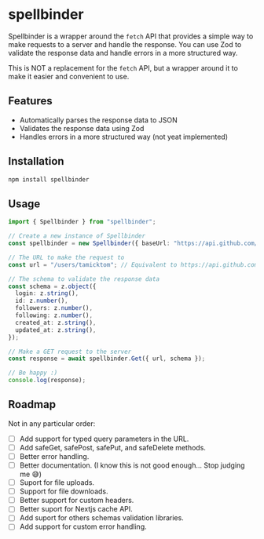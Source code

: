 # spellbinder

Spellbinder is a wrapper around the `fetch` API that provides a simple way to make requests to a server and handle the response.
You can use Zod to validate the response data and handle errors in a more structured way.

This is NOT a replacement for the `fetch` API, but a wrapper around it to make it easier and convenient to use.

## Features

- Automatically parses the response data to JSON
- Validates the response data using Zod
- Handles errors in a more structured way (not yeat implemented)

## Installation

```bash
npm install spellbinder
```

## Usage

```typescript
import { Spellbinder } from "spellbinder";

// Create a new instance of Spellbinder
const spellbinder = new Spellbinder({ baseUrl: "https://api.github.com/" });

// The URL to make the request to
const url = "/users/tamicktom"; // Equivalent to https://api.github.com/users/tamicktom

// The schema to validate the response data
const schema = z.object({
  login: z.string(),
  id: z.number(),
  followers: z.number(),
  following: z.number(),
  created_at: z.string(),
  updated_at: z.string(),
});

// Make a GET request to the server
const response = await spellbinder.Get({ url, schema });

// Be happy :)
console.log(response);
```

## Roadmap

Not in any particular order:

- [ ] Add support for typed query parameters in the URL.
- [ ] Add safeGet, safePost, safePut, and safeDelete methods.
- [ ] Better error handling.
- [ ] Better documentation. (I know this is not good enough... Stop judging me 😅)
- [ ] Suport for file uploads.
- [ ] Support for file downloads.
- [ ] Better support for custom headers.
- [ ] Better suport for Nextjs cache API.
- [ ] Add suport for others schemas validation libraries.
- [ ] Add support for custom error handling.
